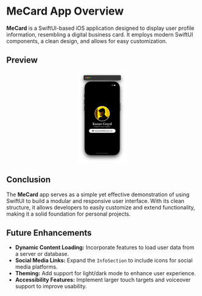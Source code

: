 # MeCard App Overview

**MeCard** is a SwiftUI-based iOS application designed to display user profile information, resembling a digital business card. It employs modern SwiftUI components, a clean design, and allows for easy customization.

## Preview

<div style="text-align: center;">
  <img src="./demo.png" alt="Preview" style="width: 25%;">
</div>

## Conclusion

The **MeCard** app serves as a simple yet effective demonstration of using SwiftUI to build a modular and responsive user interface. With its clean structure, it allows developers to easily customize and extend functionality, making it a solid foundation for personal projects.

## Future Enhancements

- **Dynamic Content Loading:** Incorporate features to load user data from a server or database.
- **Social Media Links:** Expand the `InfoSection` to include icons for social media platforms.
- **Theming:** Add support for light/dark mode to enhance user experience.
- **Accessibility Features:** Implement larger touch targets and voiceover support to improve usability.

